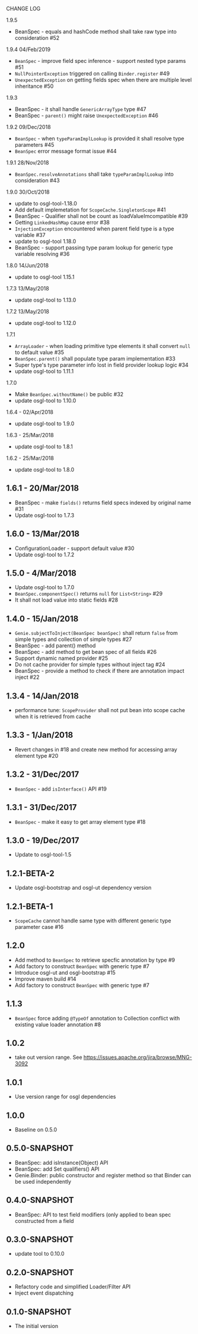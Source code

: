 CHANGE LOG

1.9.5
* BeanSpec - equals and hashCode method shall take raw type into consideration #52

1.9.4 04/Feb/2019
* `BeanSpec` - improve field spec inference - support nested type params #51
* `NullPointerException` triggered on calling `Binder.register` #49
* `UnexpectedException` on getting fields spec when there are multiple level inheritance #50

1.9.3
* BeanSpec - it shall handle `GenericArrayType` type #47
* BeanSpec - `parent()` might raise `UnexpectedException` #46

1.9.2 09/Dec/2018
* `BeanSpec` - when `typeParamImplLookup` is provided it shall resolve type parameters #45
* `BeanSpec` error message format issue #44

1.9.1 28/Nov/2018
* `BeanSpec.resolveAnnotations` shall take `typeParamImplLookup` into consideration #43

1.9.0 30/Oct/2018
* update to osgl-tool-1.18.0
* Add default implemetation for `ScopeCache.SingletonScope` #41
* BeanSpec - Qualifier shall not be count as loadValueImcompatible #39
* Getting `LinkedHashMap` cause error #38
* `InjectionException` encountered when parent field type is a type variable #37
* update to osgl-tool 1.18.0
* BeanSpec - support passing type param lookup for generic type variable resolving #36

1.8.0 14/Jun/2018
* update to osgl-tool 1.15.1

1.7.3 13/May/2018
* update osgl-tool to 1.13.0

1.7.2 13/May/2018
* update osgl-tool to 1.12.0

1.7.1
* `ArrayLoader` - when loading primitive type elements it shall convert `null` to default value #35
* `BeanSpec.parent()` shall populate type param implementation #33
* Super type's type parameter info lost in field provider lookup logic #34
* update osgl-tool to 1.11.1

1.7.0
* Make `BeanSpec.withoutName()` be public #32
* update osgl-tool to 1.10.0

1.6.4 - 02/Apr/2018
* update osgl-tool to 1.9.0

1.6.3 - 25/Mar/2018
* update osgl-tool to 1.8.1

1.6.2 - 25/Mar/2018
* update osgl-tool to 1.8.0

## 1.6.1 - 20/Mar/2018
* BeanSpec - make `fields()` returns field specs indexed by original name #31
* Update osgl-tool to 1.7.3

## 1.6.0 - 13/Mar/2018
* ConfigurationLoader - support default value #30
* Update osgl-tool to 1.7.2

## 1.5.0 - 4/Mar/2018

* Update osgl-tool to 1.7.0
* `BeanSpec.componentSpec()` returns `null` for `List<String>` #29
* It shall not load value into static fields #28

## 1.4.0 - 15/Jan/2018

* `Genie.subjectToInject(BeanSpec beanSpec)` shall return `false` from simple types and collection of simple types #27
* BeanSpec - add parent() method
* BeanSpec - add method to get bean spec of all fields #26
* Support dynamic named provider #25
* Do not cache provider for simple types without inject tag #24
* BeanSpec - provide a method to check if there are annotation impact inject #22

## 1.3.4 - 14/Jan/2018

* performance tune: `ScopeProvider` shall not put bean into scope cache when it is retrieved from cache

## 1.3.3 - 1/Jan/2018

* Revert changes in #18 and create new method for accessing array element type #20

## 1.3.2 - 31/Dec/2017

* `BeanSpec` - add `isInterface()` API #19

## 1.3.1 - 31/Dec/2017

* `BeanSpec` - make it easy to get array element type #18

## 1.3.0 - 19/Dec/2017

* Update to osgl-tool-1.5

## 1.2.1-BETA-2

* Update osgl-bootstrap and osgl-ut dependency version

## 1.2.1-BETA-1

* `ScopeCache` cannot handle same type with different generic type parameter case #16

## 1.2.0

* Add method to `BeanSpec` to retrieve specfic annotation by type #9
* Add factory to construct `BeanSpec` with generic type #7 
* Introduce osgl-ut and osgl-bootstrap #15
* Improve maven build #14
* Add factory to construct `BeanSpec` with generic type #7

## 1.1.3

* `BeanSpec` force adding `@TypeOf` annotation to Collection conflict with existing value loader annotation #8

## 1.0.2

* take out version range. See https://issues.apache.org/jira/browse/MNG-3092

## 1.0.1

* Use version range for osgl dependencies

## 1.0.0

* Baseline on 0.5.0

## 0.5.0-SNAPSHOT

* BeanSpec: add isInstance(Object) API
* BeanSpec: add Set<Annotation> qualifiers() API
* Genie.Binder: public constructor and register method so that Binder can be used independently

## 0.4.0-SNAPSHOT
* BeanSpec: API to test field modifiers (only applied to bean spec constructed from a field

## 0.3.0-SNAPSHOT

* update tool to 0.10.0

## 0.2.0-SNAPSHOT

* Refactory code and simplified Loader/Filter API
* Inject event dispatching

## 0.1.0-SNAPSHOT

* The initial version
